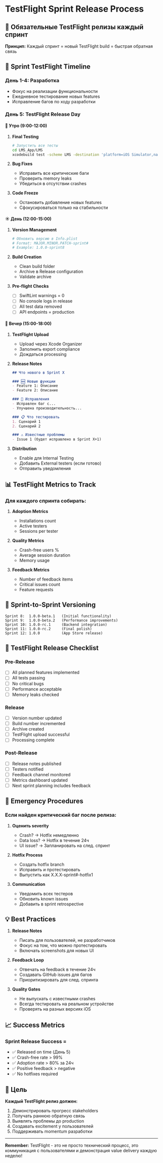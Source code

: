 # TestFlight Sprint Release Process

## 🚀 Обязательные TestFlight релизы каждый спринт

**Принцип:** Каждый спринт = новый TestFlight build = быстрая обратная связь

## 📅 Sprint TestFlight Timeline

### День 1-4: Разработка
- Фокус на реализации функциональности
- Ежедневное тестирование новых features
- Исправление багов по ходу разработки

### День 5: TestFlight Release Day

#### 🌅 Утро (9:00-12:00)
1. **Final Testing**
   ```bash
   # Запустить все тесты
   cd LMS_App/LMS
   xcodebuild test -scheme LMS -destination 'platform=iOS Simulator,name=iPhone 16 Pro'
   ```

2. **Bug Fixes**
   - Исправить все критические баги
   - Проверить memory leaks
   - Убедиться в отсутствии crashes

3. **Code Freeze**
   - Остановить добавление новых features
   - Сфокусироваться только на стабильности

#### ☀️ День (12:00-15:00)
1. **Version Management**
   ```bash
   # Обновить версию в Info.plist
   # Format: MAJOR.MINOR.PATCH-sprint#
   # Example: 1.0.0-sprint8
   ```

2. **Build Creation**
   - Clean build folder
   - Archive в Release configuration
   - Validate archive

3. **Pre-flight Checks**
   - [ ] SwiftLint warnings = 0
   - [ ] No console logs in release
   - [ ] All test data removed
   - [ ] API endpoints = production

#### 🌆 Вечер (15:00-18:00)
1. **TestFlight Upload**
   - Upload через Xcode Organizer
   - Заполнить export compliance
   - Дождаться processing

2. **Release Notes**
   ```markdown
   ## Что нового в Sprint X

   ### 🆕 Новые функции
   - Feature 1: Описание
   - Feature 2: Описание

   ### 🐛 Исправления
   - Исправлен баг с...
   - Улучшена производительность...

   ### 📋 Что тестировать
   1. Сценарий 1
   2. Сценарий 2

   ### ⚠️ Известные проблемы
   - Issue 1 (будет исправлено в Sprint X+1)
   ```

3. **Distribution**
   - Enable для Internal Testing
   - Добавить External testers (если готово)
   - Отправить уведомления

## 📊 TestFlight Metrics to Track

### Для каждого спринта собирать:
1. **Adoption Metrics**
   - Installations count
   - Active testers
   - Sessions per tester

2. **Quality Metrics**
   - Crash-free users %
   - Average session duration
   - Memory usage

3. **Feedback Metrics**
   - Number of feedback items
   - Critical issues count
   - Feature requests

## 🔄 Sprint-to-Sprint Versioning

```
Sprint 8:  1.0.0-beta.1   (Initial functionality)
Sprint 9:  1.0.0-beta.2   (Performance improvements)
Sprint 10: 1.0.0-rc.1     (Backend integration)
Sprint 11: 1.0.0-rc.2     (Final polish)
Sprint 12: 1.0.0          (App Store release)
```

## 📝 TestFlight Release Checklist

### Pre-Release
- [ ] All planned features implemented
- [ ] All tests passing
- [ ] No critical bugs
- [ ] Performance acceptable
- [ ] Memory leaks checked

### Release
- [ ] Version number updated
- [ ] Build number incremented
- [ ] Archive created
- [ ] TestFlight upload successful
- [ ] Processing complete

### Post-Release
- [ ] Release notes published
- [ ] Testers notified
- [ ] Feedback channel monitored
- [ ] Metrics dashboard updated
- [ ] Next sprint planning includes feedback

## 🚨 Emergency Procedures

### Если найден критический баг после релиза:
1. **Оценить severity**
   - Crash? → Hotfix немедленно
   - Data loss? → Hotfix в течение 24ч
   - UI issue? → Запланировать на след. спринт

2. **Hotfix Process**
   - Создать hotfix branch
   - Исправить и протестировать
   - Выпустить как X.X.X-sprint#-hotfix1

3. **Communication**
   - Уведомить всех тестеров
   - Обновить known issues
   - Добавить в sprint retrospective

## 💡 Best Practices

1. **Release Notes**
   - Писать для пользователей, не разработчиков
   - Фокус на том, что можно протестировать
   - Включать screenshots для новых UI

2. **Feedback Loop**
   - Отвечать на feedback в течение 24ч
   - Создавать GitHub issues для багов
   - Приоритизировать для след. спринта

3. **Quality Gates**
   - Не выпускать с известными crashes
   - Всегда тестировать на реальном устройстве
   - Проверять на разных версиях iOS

## 📈 Success Metrics

### Sprint Release Success =
- ✅ Released on time (День 5)
- ✅ Crash-free rate > 99%
- ✅ Adoption rate > 80% за 24ч
- ✅ Positive feedback > negative
- ✅ No hotfixes required

## 🎯 Цель

**Каждый TestFlight релиз должен:**
1. Демонстрировать прогресс stakeholders
2. Получать раннюю обратную связь
3. Выявлять проблемы до production
4. Создавать excitement у пользователей
5. Поддерживать momentum разработки

---

**Remember:** TestFlight - это не просто технический процесс, это коммуникация с пользователями и демонстрация value delivery каждую неделю! 